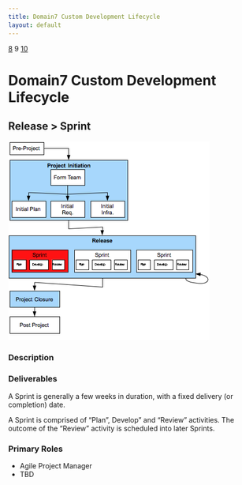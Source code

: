 ```yaml
---
title: Domain7 Custom Development Lifecycle
layout: default
---
```


[8](8.html) 9 [10](10.html)

# Domain7 Custom Development Lifecycle

## Release > Sprint

![Figure ](../images/lifecycle/9.png)

### Description


### Deliverables

A Sprint is generally a few weeks in duration, with a fixed delivery (or completion) date.

A Sprint is comprised of  “Plan”, Develop” and “Review” activities.  The outcome of the “Review” activity is scheduled into later Sprints.

### Primary Roles 

* Agile Project Manager
* TBD
